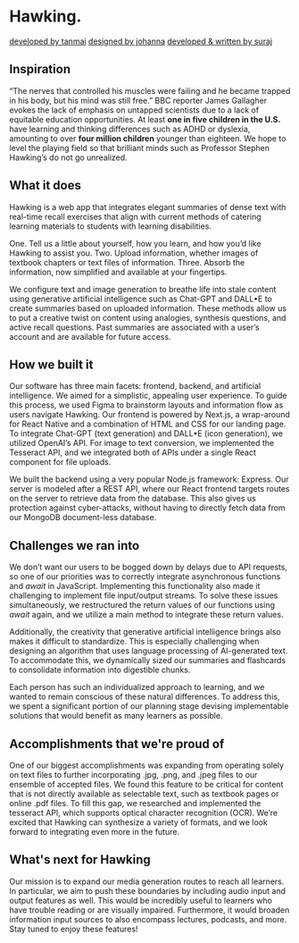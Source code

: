 # Hawking.

[developed by tanmai](https://github.com/tanmaik)
[designed by johanna](https://github.com/johannalohmus)
[developed & written by suraj](https://github.com/surajvaddi)

## Inspiration

“The nerves that controlled his muscles were failing and he became trapped in his body, but his mind was still free.” BBC reporter James Gallagher evokes the lack of emphasis on untapped scientists due to a lack of equitable education opportunities. At least **one in five children in the U.S.** have learning and thinking differences such as ADHD or dyslexia, amounting to over **four million children** younger than eighteen. We hope to level the playing field so that brilliant minds such as Professor Stephen Hawking’s do not go unrealized.

## What it does

Hawking is a web app that integrates elegant summaries of dense text with real-time recall exercises that align with current methods of catering learning materials to students with learning disabilities.

One. Tell us a little about yourself, how you learn, and how you’d like Hawking to assist you. Two. Upload information, whether images of textbook chapters or text files of information. Three. Absorb the information, now simplified and available at your fingertips.

We configure text and image generation to breathe life into stale content using generative artificial intelligence such as Chat-GPT and DALL•E to create summaries based on uploaded information. These methods allow us to put a creative twist on content using analogies, synthesis questions, and active recall questions. Past summaries are associated with a user’s account and are available for future access.

## How we built it

Our software has three main facets: frontend, backend, and artificial intelligence. We aimed for a simplistic, appealing user experience. To guide this process, we used Figma to brainstorm layouts and information flow as users navigate Hawking. Our frontend is powered by Next.js, a wrap-around for React Native and a combination of HTML and CSS for our landing page. To integrate Chat-GPT (text generation) and DALL•E (icon generation), we utilized OpenAI’s API. For image to text conversion, we implemented the Tesseract API, and we integrated both of APIs under a single React component for file uploads.

We built the backend using a very popular Node.js framework: Express. Our server is modeled after a REST API, where our React frontend targets routes on the server to retrieve data from the database. This also gives us protection against cyber-attacks, without having to directly fetch data from our MongoDB document-less database.

## Challenges we ran into

We don’t want our users to be bogged down by delays due to API requests, so one of our priorities was to correctly integrate asynchronous functions and _await_ in JavaScript. Implementing this functionality also made it challenging to implement file input/output streams. To solve these issues simultaneously, we restructured the return values of our functions using _await_ again, and we utilize a main method to integrate these return values.

Additionally, the creativity that generative artificial intelligence brings also makes it difficult to standardize. This is especially challenging when designing an algorithm that uses language processing of AI-generated text. To accommodate this, we dynamically sized our summaries and flashcards to consolidate information into digestible chunks.

Each person has such an individualized approach to learning, and we wanted to remain conscious of these natural differences. To address this, we spent a significant portion of our planning stage devising implementable solutions that would benefit as many learners as possible.

## Accomplishments that we're proud of

One of our biggest accomplishments was expanding from operating solely on text files to further incorporating .jpg, .png, and .jpeg files to our ensemble of accepted files. We found this feature to be critical for content that is not directly available as selectable text, such as textbook pages or online .pdf files. To fill this gap, we researched and implemented the tesseract API, which supports optical character recognition (OCR). We’re excited that Hawking can synthesize a variety of formats, and we look forward to integrating even more in the future.

## What's next for Hawking

Our mission is to expand our media generation routes to reach all learners. In particular, we aim to push these boundaries by including audio input and output features as well. This would be incredibly useful to learners who have trouble reading or are visually impaired. Furthermore, it would broaden information input sources to also encompass lectures, podcasts, and more. Stay tuned to enjoy these features!
